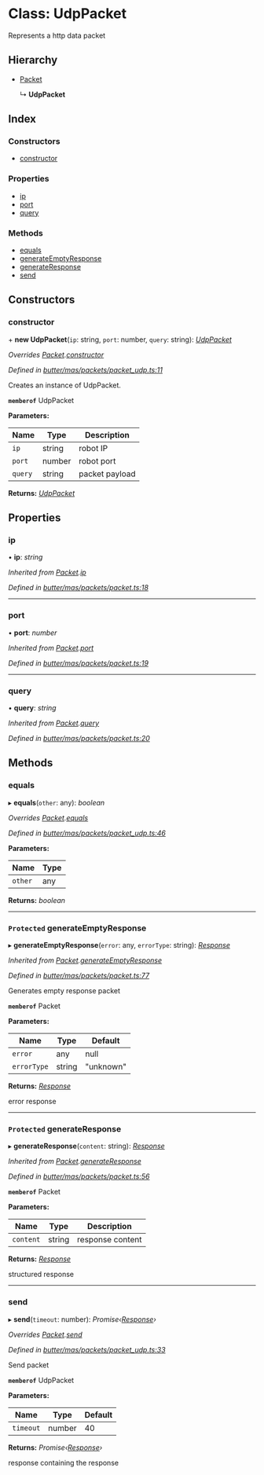 
# Class: UdpPacket

Represents a http data packet

## Hierarchy

* [Packet](_butter_mas_packets_packet_.packet.md)

  ↳ **UdpPacket**

## Index

### Constructors

* [constructor](_butter_mas_packets_packet_udp_.udppacket.md#constructor)

### Properties

* [ip](_butter_mas_packets_packet_udp_.udppacket.md#ip)
* [port](_butter_mas_packets_packet_udp_.udppacket.md#port)
* [query](_butter_mas_packets_packet_udp_.udppacket.md#query)

### Methods

* [equals](_butter_mas_packets_packet_udp_.udppacket.md#equals)
* [generateEmptyResponse](_butter_mas_packets_packet_udp_.udppacket.md#protected-generateemptyresponse)
* [generateResponse](_butter_mas_packets_packet_udp_.udppacket.md#protected-generateresponse)
* [send](_butter_mas_packets_packet_udp_.udppacket.md#send)

## Constructors

###  constructor

\+ **new UdpPacket**(`ip`: string, `port`: number, `query`: string): *[UdpPacket](_butter_mas_packets_packet_udp_.udppacket.md)*

*Overrides [Packet](_butter_mas_packets_packet_.packet.md).[constructor](_butter_mas_packets_packet_.packet.md#constructor)*

*Defined in [butter/mas/packets/packet_udp.ts:11](https://github.com/butter-robotics/Butter.MAS.JavascriptAPI/blob/8aa5604/butter/mas/packets/packet_udp.ts#L11)*

Creates an instance of UdpPacket.

**`memberof`** UdpPacket

**Parameters:**

Name | Type | Description |
------ | ------ | ------ |
`ip` | string | robot IP |
`port` | number | robot port |
`query` | string | packet payload |

**Returns:** *[UdpPacket](_butter_mas_packets_packet_udp_.udppacket.md)*

## Properties

###  ip

• **ip**: *string*

*Inherited from [Packet](_butter_mas_packets_packet_.packet.md).[ip](_butter_mas_packets_packet_.packet.md#ip)*

*Defined in [butter/mas/packets/packet.ts:18](https://github.com/butter-robotics/Butter.MAS.JavascriptAPI/blob/8aa5604/butter/mas/packets/packet.ts#L18)*

___

###  port

• **port**: *number*

*Inherited from [Packet](_butter_mas_packets_packet_.packet.md).[port](_butter_mas_packets_packet_.packet.md#port)*

*Defined in [butter/mas/packets/packet.ts:19](https://github.com/butter-robotics/Butter.MAS.JavascriptAPI/blob/8aa5604/butter/mas/packets/packet.ts#L19)*

___

###  query

• **query**: *string*

*Inherited from [Packet](_butter_mas_packets_packet_.packet.md).[query](_butter_mas_packets_packet_.packet.md#query)*

*Defined in [butter/mas/packets/packet.ts:20](https://github.com/butter-robotics/Butter.MAS.JavascriptAPI/blob/8aa5604/butter/mas/packets/packet.ts#L20)*

## Methods

###  equals

▸ **equals**(`other`: any): *boolean*

*Overrides [Packet](_butter_mas_packets_packet_.packet.md).[equals](_butter_mas_packets_packet_.packet.md#equals)*

*Defined in [butter/mas/packets/packet_udp.ts:46](https://github.com/butter-robotics/Butter.MAS.JavascriptAPI/blob/8aa5604/butter/mas/packets/packet_udp.ts#L46)*

**Parameters:**

Name | Type |
------ | ------ |
`other` | any |

**Returns:** *boolean*

___

### `Protected` generateEmptyResponse

▸ **generateEmptyResponse**(`error`: any, `errorType`: string): *[Response](../interfaces/_butter_mas_packets_packet_.response.md)*

*Inherited from [Packet](_butter_mas_packets_packet_.packet.md).[generateEmptyResponse](_butter_mas_packets_packet_.packet.md#protected-generateemptyresponse)*

*Defined in [butter/mas/packets/packet.ts:77](https://github.com/butter-robotics/Butter.MAS.JavascriptAPI/blob/8aa5604/butter/mas/packets/packet.ts#L77)*

Generates empty response packet

**`memberof`** Packet

**Parameters:**

Name | Type | Default |
------ | ------ | ------ |
`error` | any | null |
`errorType` | string | "unknown" |

**Returns:** *[Response](../interfaces/_butter_mas_packets_packet_.response.md)*

error response

___

### `Protected` generateResponse

▸ **generateResponse**(`content`: string): *[Response](../interfaces/_butter_mas_packets_packet_.response.md)*

*Inherited from [Packet](_butter_mas_packets_packet_.packet.md).[generateResponse](_butter_mas_packets_packet_.packet.md#protected-generateresponse)*

*Defined in [butter/mas/packets/packet.ts:56](https://github.com/butter-robotics/Butter.MAS.JavascriptAPI/blob/8aa5604/butter/mas/packets/packet.ts#L56)*

**`memberof`** Packet

**Parameters:**

Name | Type | Description |
------ | ------ | ------ |
`content` | string | response content |

**Returns:** *[Response](../interfaces/_butter_mas_packets_packet_.response.md)*

structured response

___

###  send

▸ **send**(`timeout`: number): *Promise‹[Response](../interfaces/_butter_mas_packets_packet_.response.md)›*

*Overrides [Packet](_butter_mas_packets_packet_.packet.md).[send](_butter_mas_packets_packet_.packet.md#send)*

*Defined in [butter/mas/packets/packet_udp.ts:33](https://github.com/butter-robotics/Butter.MAS.JavascriptAPI/blob/8aa5604/butter/mas/packets/packet_udp.ts#L33)*

Send packet

**`memberof`** UdpPacket

**Parameters:**

Name | Type | Default |
------ | ------ | ------ |
`timeout` | number | 40 |

**Returns:** *Promise‹[Response](../interfaces/_butter_mas_packets_packet_.response.md)›*

response containing the response
